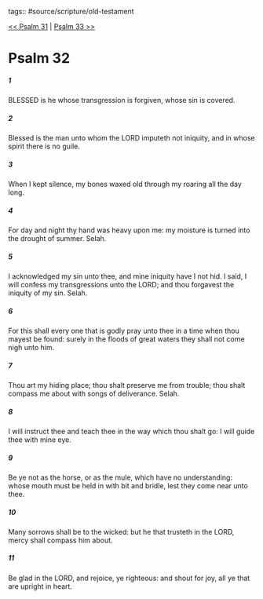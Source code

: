 tags:: #source/scripture/old-testament

[<< Psalm 31](/old-testament/19_Psalms/Psalm_31.md) | [Psalm 33 >>](/old-testament/19_Psalms/Psalm_33.md)

# Psalm 32

##### 1

BLESSED is he whose transgression is forgiven, whose sin is covered.

##### 2

Blessed is the man unto whom the LORD imputeth not iniquity, and in whose spirit there is no guile.

##### 3

When I kept silence, my bones waxed old through my roaring all the day long.

##### 4

For day and night thy hand was heavy upon me: my moisture is turned into the drought of summer. Selah.

##### 5

I acknowledged my sin unto thee, and mine iniquity have I not hid. I said, I will confess my transgressions unto the LORD; and thou forgavest the iniquity of my sin. Selah.

##### 6

For this shall every one that is godly pray unto thee in a time when thou mayest be found: surely in the floods of great waters they shall not come nigh unto him.

##### 7

Thou art my hiding place; thou shalt preserve me from trouble; thou shalt compass me about with songs of deliverance. Selah.

##### 8

I will instruct thee and teach thee in the way which thou shalt go: I will guide thee with mine eye.

##### 9

Be ye not as the horse, or as the mule, which have no understanding: whose mouth must be held in with bit and bridle, lest they come near unto thee.

##### 10

Many sorrows shall be to the wicked: but he that trusteth in the LORD, mercy shall compass him about.

##### 11

Be glad in the LORD, and rejoice, ye righteous: and shout for joy, all ye that are upright in heart.

